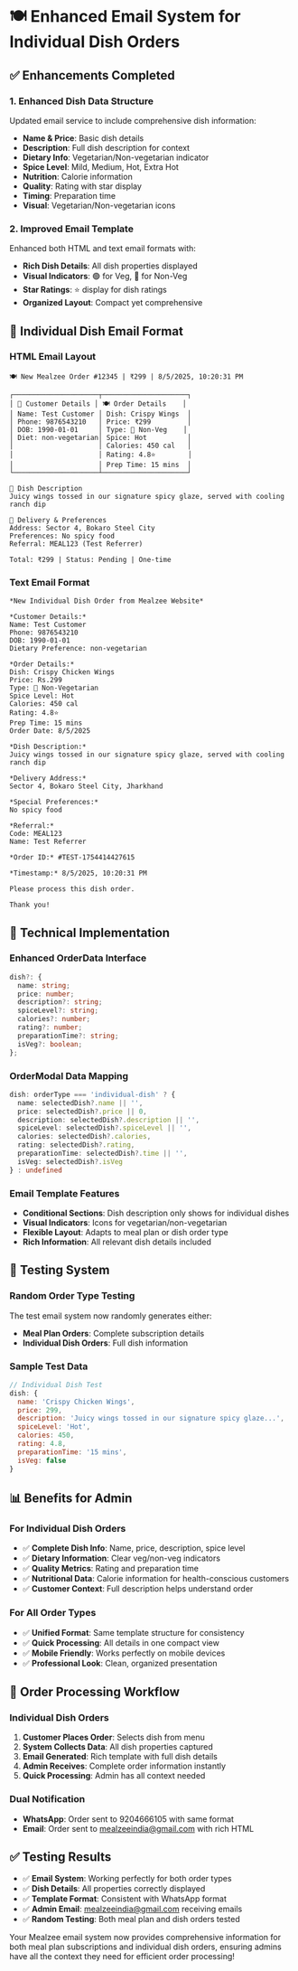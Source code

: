 # 🍽️ Enhanced Email System for Individual Dish Orders

## ✅ **Enhancements Completed**

### **1. Enhanced Dish Data Structure**
Updated email service to include comprehensive dish information:
- **Name & Price**: Basic dish details
- **Description**: Full dish description for context
- **Dietary Info**: Vegetarian/Non-vegetarian indicator
- **Spice Level**: Mild, Medium, Hot, Extra Hot
- **Nutrition**: Calorie information
- **Quality**: Rating with star display
- **Timing**: Preparation time
- **Visual**: Vegetarian/Non-vegetarian icons

### **2. Improved Email Template**
Enhanced both HTML and text email formats with:
- **Rich Dish Details**: All dish properties displayed
- **Visual Indicators**: 🟢 for Veg, 🔴 for Non-Veg
- **Star Ratings**: ⭐ display for dish ratings
- **Organized Layout**: Compact yet comprehensive

## 📧 **Individual Dish Email Format**

### **HTML Email Layout**
```
🍽️ New Mealzee Order #12345 | ₹299 | 8/5/2025, 10:20:31 PM

┌─────────────────────┬─────────────────────┐
│ 👤 Customer Details │ 🍽️ Order Details    │
│ Name: Test Customer │ Dish: Crispy Wings  │
│ Phone: 9876543210   │ Price: ₹299         │
│ DOB: 1990-01-01     │ Type: 🔴 Non-Veg    │
│ Diet: non-vegetarian│ Spice: Hot          │
│                     │ Calories: 450 cal   │
│                     │ Rating: 4.8⭐        │
│                     │ Prep Time: 15 mins  │
└─────────────────────┴─────────────────────┘

📝 Dish Description
Juicy wings tossed in our signature spicy glaze, served with cooling ranch dip

📍 Delivery & Preferences
Address: Sector 4, Bokaro Steel City
Preferences: No spicy food
Referral: MEAL123 (Test Referrer)

Total: ₹299 | Status: Pending | One-time
```

### **Text Email Format**
```
*New Individual Dish Order from Mealzee Website*

*Customer Details:*
Name: Test Customer
Phone: 9876543210
DOB: 1990-01-01
Dietary Preference: non-vegetarian

*Order Details:*
Dish: Crispy Chicken Wings
Price: Rs.299
Type: 🔴 Non-Vegetarian
Spice Level: Hot
Calories: 450 cal
Rating: 4.8⭐
Prep Time: 15 mins
Order Date: 8/5/2025

*Dish Description:*
Juicy wings tossed in our signature spicy glaze, served with cooling ranch dip

*Delivery Address:*
Sector 4, Bokaro Steel City, Jharkhand

*Special Preferences:*
No spicy food

*Referral:*
Code: MEAL123
Name: Test Referrer

*Order ID:* #TEST-1754414427615

*Timestamp:* 8/5/2025, 10:20:31 PM

Please process this dish order.

Thank you!
```

## 🔧 **Technical Implementation**

### **Enhanced OrderData Interface**
```typescript
dish?: {
  name: string;
  price: number;
  description?: string;
  spiceLevel?: string;
  calories?: number;
  rating?: number;
  preparationTime?: string;
  isVeg?: boolean;
};
```

### **OrderModal Data Mapping**
```typescript
dish: orderType === 'individual-dish' ? {
  name: selectedDish?.name || '',
  price: selectedDish?.price || 0,
  description: selectedDish?.description || '',
  spiceLevel: selectedDish?.spiceLevel || '',
  calories: selectedDish?.calories,
  rating: selectedDish?.rating,
  preparationTime: selectedDish?.time || '',
  isVeg: selectedDish?.isVeg
} : undefined
```

### **Email Template Features**
- **Conditional Sections**: Dish description only shows for individual dishes
- **Visual Indicators**: Icons for vegetarian/non-vegetarian
- **Flexible Layout**: Adapts to meal plan or dish order type
- **Rich Information**: All relevant dish details included

## 🧪 **Testing System**

### **Random Order Type Testing**
The test email system now randomly generates either:
- **Meal Plan Orders**: Complete subscription details
- **Individual Dish Orders**: Full dish information

### **Sample Test Data**
```javascript
// Individual Dish Test
dish: {
  name: 'Crispy Chicken Wings',
  price: 299,
  description: 'Juicy wings tossed in our signature spicy glaze...',
  spiceLevel: 'Hot',
  calories: 450,
  rating: 4.8,
  preparationTime: '15 mins',
  isVeg: false
}
```

## 📊 **Benefits for Admin**

### **For Individual Dish Orders**
- ✅ **Complete Dish Info**: Name, price, description, spice level
- ✅ **Dietary Information**: Clear veg/non-veg indicators
- ✅ **Quality Metrics**: Rating and preparation time
- ✅ **Nutritional Data**: Calorie information for health-conscious customers
- ✅ **Customer Context**: Full description helps understand order

### **For All Order Types**
- ✅ **Unified Format**: Same template structure for consistency
- ✅ **Quick Processing**: All details in one compact view
- ✅ **Mobile Friendly**: Works perfectly on mobile devices
- ✅ **Professional Look**: Clean, organized presentation

## 🚀 **Order Processing Workflow**

### **Individual Dish Orders**
1. **Customer Places Order**: Selects dish from menu
2. **System Collects Data**: All dish properties captured
3. **Email Generated**: Rich template with full dish details
4. **Admin Receives**: Complete order information instantly
5. **Quick Processing**: Admin has all context needed

### **Dual Notification**
- **WhatsApp**: Order sent to 9204666105 with same format
- **Email**: Order sent to mealzeeindia@gmail.com with rich HTML

## ✅ **Testing Results**

- ✅ **Email System**: Working perfectly for both order types
- ✅ **Dish Details**: All properties correctly displayed
- ✅ **Template Format**: Consistent with WhatsApp format
- ✅ **Admin Email**: mealzeeindia@gmail.com receiving emails
- ✅ **Random Testing**: Both meal plan and dish orders tested

Your Mealzee email system now provides comprehensive information for both meal plan subscriptions and individual dish orders, ensuring admins have all the context they need for efficient order processing!
